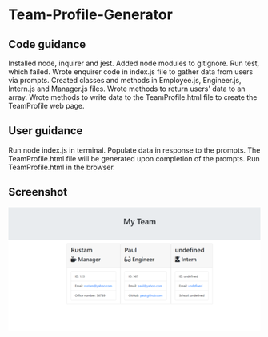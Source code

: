 # Team-Profile-Generator

## Code guidance

Installed node, inquirer and jest. 
Added node modules to gitignore.
Run test, which failed.
Wrote enquirer code in index.js file to gather data from users via prompts. 
Created classes and methods in Employee.js, Engineer.js, Intern.js and Manager.js files.
Wrote methods to return users' data to an array. 
Wrote methods to write data to the TeamProfile.html file to create the TeamProfile web page.

## User guidance
Run node index.js in terminal.
Populate data in response to the prompts. 
The TeamProfile.html file will be generated upon completion of the prompts. 
Run TeamProfile.html in the browser.

## Screenshot
![alt text](image.png)